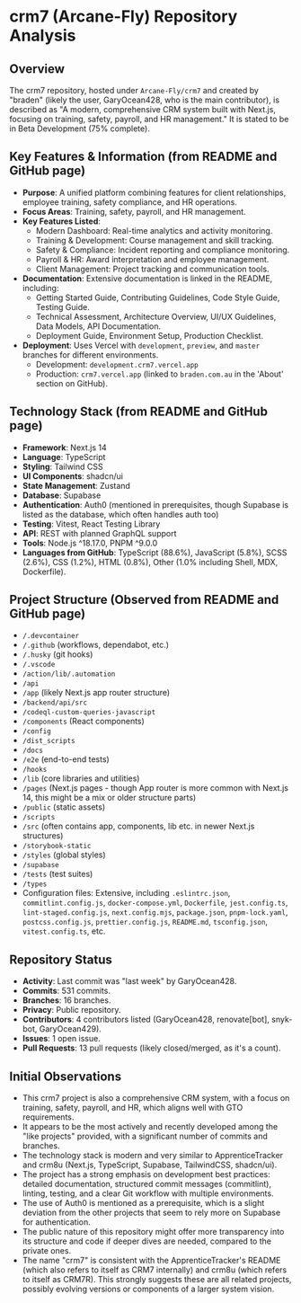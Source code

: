 # crm7 (Arcane-Fly) Repository Analysis

## Overview

The crm7 repository, hosted under `Arcane-Fly/crm7` and created by "braden" (likely the user, GaryOcean428, who is the main contributor), is described as "A modern, comprehensive CRM system built with Next.js, focusing on training, safety, payroll, and HR management." It is stated to be in Beta Development (75% complete).

## Key Features & Information (from README and GitHub page)

*   **Purpose**: A unified platform combining features for client relationships, employee training, safety compliance, and HR operations.
*   **Focus Areas**: Training, safety, payroll, and HR management.
*   **Key Features Listed**:
    *   Modern Dashboard: Real-time analytics and activity monitoring.
    *   Training & Development: Course management and skill tracking.
    *   Safety & Compliance: Incident reporting and compliance monitoring.
    *   Payroll & HR: Award interpretation and employee management.
    *   Client Management: Project tracking and communication tools.
*   **Documentation**: Extensive documentation is linked in the README, including:
    *   Getting Started Guide, Contributing Guidelines, Code Style Guide, Testing Guide.
    *   Technical Assessment, Architecture Overview, UI/UX Guidelines, Data Models, API Documentation.
    *   Deployment Guide, Environment Setup, Production Checklist.
*   **Deployment**: Uses Vercel with `development`, `preview`, and `master` branches for different environments.
    *   Development: `development.crm7.vercel.app`
    *   Production: `crm7.vercel.app` (linked to `braden.com.au` in the 'About' section on GitHub).

## Technology Stack (from README and GitHub page)

*   **Framework**: Next.js 14
*   **Language**: TypeScript
*   **Styling**: Tailwind CSS
*   **UI Components**: shadcn/ui
*   **State Management**: Zustand
*   **Database**: Supabase
*   **Authentication**: Auth0 (mentioned in prerequisites, though Supabase is listed as the database, which often handles auth too)
*   **Testing**: Vitest, React Testing Library
*   **API**: REST with planned GraphQL support
*   **Tools**: Node.js ^18.17.0, PNPM ^9.0.0
*   **Languages from GitHub**: TypeScript (88.6%), JavaScript (5.8%), SCSS (2.6%), CSS (1.2%), HTML (0.8%), Other (1.0% including Shell, MDX, Dockerfile).

## Project Structure (Observed from README and GitHub page)

*   `/.devcontainer`
*   `/.github` (workflows, dependabot, etc.)
*   `/.husky` (git hooks)
*   `/.vscode`
*   `/action/lib/.automation`
*   `/api`
*   `/app` (likely Next.js app router structure)
*   `/backend/api/src`
*   `/codeql-custom-queries-javascript`
*   `/components` (React components)
*   `/config`
*   `/dist_scripts`
*   `/docs`
*   `/e2e` (end-to-end tests)
*   `/hooks`
*   `/lib` (core libraries and utilities)
*   `/pages` (Next.js pages - though App router is more common with Next.js 14, this might be a mix or older structure parts)
*   `/public` (static assets)
*   `/scripts`
*   `/src` (often contains app, components, lib etc. in newer Next.js structures)
*   `/storybook-static`
*   `/styles` (global styles)
*   `/supabase`
*   `/tests` (test suites)
*   `/types`
*   Configuration files: Extensive, including `.eslintrc.json`, `commitlint.config.js`, `docker-compose.yml`, `Dockerfile`, `jest.config.ts`, `lint-staged.config.js`, `next.config.mjs`, `package.json`, `pnpm-lock.yaml`, `postcss.config.js`, `prettier.config.js`, `README.md`, `tsconfig.json`, `vitest.config.ts`, etc.

## Repository Status

*   **Activity**: Last commit was "last week" by GaryOcean428.
*   **Commits**: 531 commits.
*   **Branches**: 16 branches.
*   **Privacy**: Public repository.
*   **Contributors**: 4 contributors listed (GaryOcean428, renovate[bot], snyk-bot, GaryOcean429).
*   **Issues**: 1 open issue.
*   **Pull Requests**: 13 pull requests (likely closed/merged, as it's a count).

## Initial Observations

*   This crm7 project is also a comprehensive CRM system, with a focus on training, safety, payroll, and HR, which aligns well with GTO requirements.
*   It appears to be the most actively and recently developed among the "like projects" provided, with a significant number of commits and branches.
*   The technology stack is modern and very similar to ApprenticeTracker and crm8u (Next.js, TypeScript, Supabase, TailwindCSS, shadcn/ui).
*   The project has a strong emphasis on development best practices: detailed documentation, structured commit messages (commitlint), linting, testing, and a clear Git workflow with multiple environments.
*   The use of Auth0 is mentioned as a prerequisite, which is a slight deviation from the other projects that seem to rely more on Supabase for authentication.
*   The public nature of this repository might offer more transparency into its structure and code if deeper dives are needed, compared to the private ones.
*   The name "crm7" is consistent with the ApprenticeTracker's README (which also refers to itself as CRM7 internally) and crm8u (which refers to itself as CRM7R). This strongly suggests these are all related projects, possibly evolving versions or components of a larger system vision.
